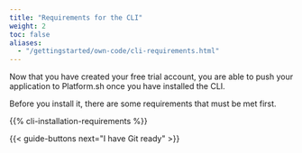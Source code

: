 ```yaml
---
title: "Requirements for the CLI"
weight: 2
toc: false
aliases:
  - "/gettingstarted/own-code/cli-requirements.html"
---
```


Now that you have created your free trial account, you are able to push your application to Platform.sh once you have installed the CLI.

Before you install it, there are some requirements that must be met first.

{{% cli-installation-requirements %}}

{{< guide-buttons next="I have Git ready" >}}
